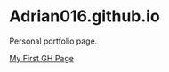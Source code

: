 # Adrian016.github.io
Personal portfolio page.

<a href="https://adrian016.github.io/hello/">My First GH Page</a>
